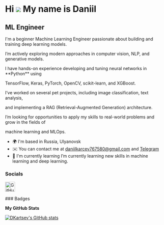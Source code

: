 Hi ![](https://user-images.githubusercontent.com/18350557/176309783-0785949b-9127-417c-8b55-ab5a4333674e.gif) My name is Daniil
===============================================================================================================================

ML Engineer
-----------

I'm a beginner Machine Learning Engineer passionate about building and training deep learning models.

I’m actively exploring modern approaches in computer vision, NLP, and generative models.

I have hands-on experience developing and tuning neural networks in \*\*Python\*\* using

TensorFlow, Keras, PyTorch, OpenCV, scikit-learn, and XGBoost.

I’ve worked on several pet projects, including image classification, text analysis,

and implementing a RAG (Retrieval-Augmented Generation) architecture.

I’m looking for opportunities to apply my skills to real-world problems and grow in the fields of

machine learning and MLOps.

* 🌍  I'm based in Russia, Ulyanovsk
* ✉️  You can contact me at [daniilkarcev767580@gmail.com](mailto:daniilkarcev767580@gmail.com) and [Telegram](https://t.me/DanKrzv)
* 🧠  I'm currently learning I’m currently learning new skills in machine learning and deep learning.


### Socials

<p align="left"> <a href="https://www.github.com/DKartsev" target="_blank" rel="noreferrer"> <picture> <source media="(prefers-color-scheme: dark)" srcset="https://raw.githubusercontent.com/danielcranney/readme-generator/main/public/icons/socials/github-dark.svg" /> <source media="(prefers-color-scheme: light)" srcset="https://raw.githubusercontent.com/danielcranney/readme-generator/main/public/icons/socials/github.svg" /> <img src="https://raw.githubusercontent.com/danielcranney/readme-generator/main/public/icons/socials/github.svg" width="32" height="32" alt="GitHub" title="GitHub" /> </picture> </a></p>
### Badges

<b>My GitHub Stats</b>

<a href="http://www.github.com/DKartsev"><img src="https://github-readme-stats.vercel.app/api?username=DKartsev&show_icons=true&hide=&count_private=true&title_color=0891b2&text_color=ffffff&icon_color=0891b2&bg_color=1c1917&hide_border=true&show_icons=true" alt="DKartsev's GitHub stats" /></a>
